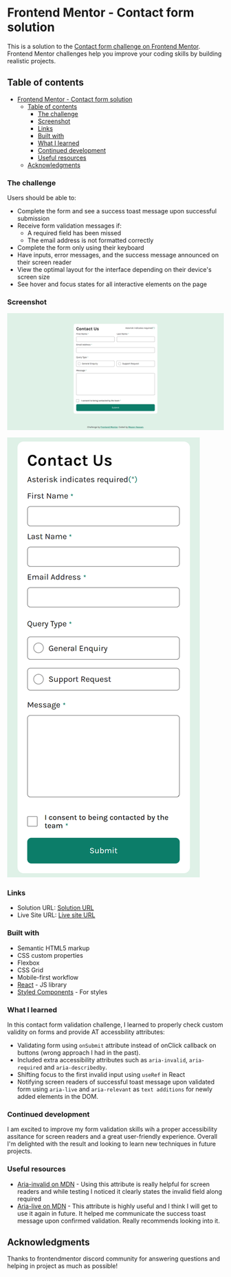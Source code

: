 # Frontend Mentor - Contact form solution

This is a solution to the [Contact form challenge on Frontend Mentor](https://www.frontendmentor.io/challenges/contact-form--G-hYlqKJj). Frontend Mentor challenges help you improve your coding skills by building realistic projects.

## Table of contents

- [Frontend Mentor - Contact form solution](#frontend-mentor---contact-form-solution)
  - [Table of contents](#table-of-contents)
    - [The challenge](#the-challenge)
    - [Screenshot](#screenshot)
    - [Links](#links)
    - [Built with](#built-with)
    - [What I learned](#what-i-learned)
    - [Continued development](#continued-development)
    - [Useful resources](#useful-resources)
  - [Acknowledgments](#acknowledgments)

### The challenge

Users should be able to:

- Complete the form and see a success toast message upon successful submission
- Receive form validation messages if:
  - A required field has been missed
  - The email address is not formatted correctly
- Complete the form only using their keyboard
- Have inputs, error messages, and the success message announced on their screen reader
- View the optimal layout for the interface depending on their device's screen size
- See hover and focus states for all interactive elements on the page

### Screenshot

![](./desktop-screen.png)

![](./mobile-screen.png)

### Links

- Solution URL: [Solution URL]()
- Live Site URL: [Live site URL](https://contact-form-taupe.vercel.app/)

### Built with

- Semantic HTML5 markup
- CSS custom properties
- Flexbox
- CSS Grid
- Mobile-first workflow
- [React](https://reactjs.org/) - JS library
- [Styled Components](https://sass-lang.com/) - For styles

### What I learned

In this contact form validation challenge, I learned to properly check custom validity on forms and provide AT accessbility attributes:

- Validating form using `onSubmit` attribute instead of onClick callback on buttons (wrong approach I had in the past).
- Included extra accessibility attributes such as `aria-invalid`, `aria-required` and `aria-describedby`.
- Shifting focus to the first invalid input using `useRef` in React
- Notifying screen readers of successful toast message upon validated form using `aria-live` and `aria-relevant` as `text additions` for newly added elements in the DOM.

### Continued development

I am excited to improve my form validation skills wih a proper accessibility assitance for screen readers and a great user-friendly experience. Overall I'm delighted with the result and looking to learn new techniques in future projects.

### Useful resources

- [Aria-invalid on MDN](https://developer.mozilla.org/en-US/docs/Web/Accessibility/ARIA/Attributes/aria-invalid) - Using this attribute is really helpful for screen readers and while testing I noticed it clearly states the invalid field along required
- [Aria-live on MDN](https://developer.mozilla.org/en-US/docs/Web/Accessibility/ARIA/Attributes/aria-live) - This attribute is highly useful and I think I will get to use it again in future. It helped me communicate the success toast message upon confirmed validation. Really recommends looking into it.

## Acknowledgments

Thanks to frontendmentor discord community for answering questions and helping in project as much as possible!
